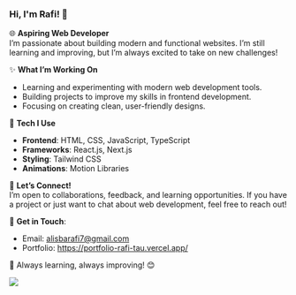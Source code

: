 ### Hi, I'm Rafi! 👋

🌐 **Aspiring Web Developer**  
I’m passionate about building modern and functional websites. I’m still learning and improving, but I’m always excited to take on new challenges!  

✨ **What I’m Working On**  
- Learning and experimenting with modern web development tools.  
- Building projects to improve my skills in frontend development.  
- Focusing on creating clean, user-friendly designs.  

🚀 **Tech I Use**  
- **Frontend**: HTML, CSS, JavaScript, TypeScript  
- **Frameworks**: React.js, Next.js  
- **Styling**: Tailwind CSS  
- **Animations**: Motion Libraries  

📩 **Let’s Connect!**  
I’m open to collaborations, feedback, and learning opportunities. If you have a project or just want to chat about web development, feel free to reach out!  

🔗 **Get in Touch**:  
- Email: alisbarafi7@gmail.com  
- Portfolio: https://portfolio-rafi-tau.vercel.app/

🌟 Always learning, always improving! 😊

[![](https://visitcount.itsvg.in/api?id=rafialisba&icon=2&color=0)](https://visitcount.itsvg.in)
